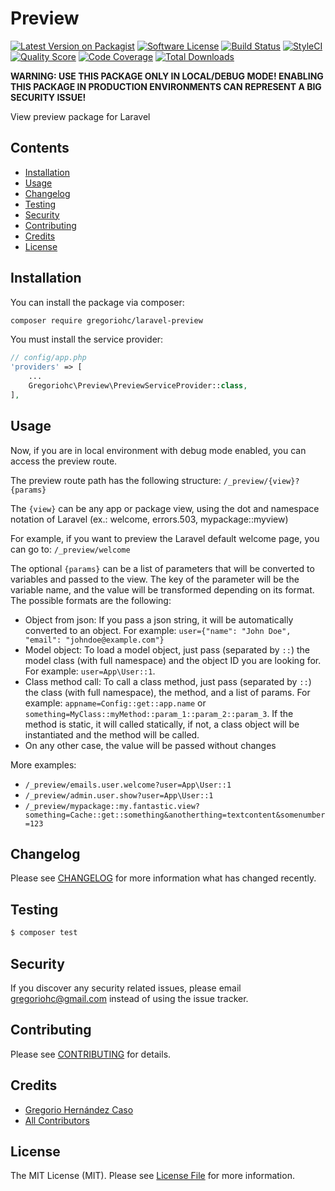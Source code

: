 # Preview

[![Latest Version on Packagist](https://img.shields.io/packagist/v/gregoriohc/laravel-preview.svg?style=flat-square)](https://packagist.org/packages/gregoriohc/laravel-preview)
[![Software License](https://img.shields.io/badge/license-MIT-brightgreen.svg?style=flat-square)](LICENSE.md)
[![Build Status](https://img.shields.io/travis/gregoriohc/laravel-preview/master.svg?style=flat-square)](https://travis-ci.org/gregoriohc/laravel-preview)
[![StyleCI](https://styleci.io/repos/65543339/shield)](https://styleci.io/repos/65543339)
[![Quality Score](https://img.shields.io/scrutinizer/g/gregoriohc/laravel-preview.svg?style=flat-square)](https://scrutinizer-ci.com/g/gregoriohc/laravel-preview)
[![Code Coverage](https://img.shields.io/scrutinizer/coverage/g/gregoriohc/laravel-preview/master.svg?style=flat-square)](https://scrutinizer-ci.com/g/gregoriohc/laravel-preview/?branch=master)
[![Total Downloads](https://img.shields.io/packagist/dt/gregoriohc/laravel-preview.svg?style=flat-square)](https://packagist.org/packages/gregoriohc/laravel-preview)

**WARNING: USE THIS PACKAGE ONLY IN LOCAL/DEBUG MODE! ENABLING THIS PACKAGE IN PRODUCTION ENVIRONMENTS CAN REPRESENT A BIG SECURITY ISSUE!**

View preview package for Laravel

## Contents

- [Installation](#installation)
- [Usage](#usage)
- [Changelog](#changelog)
- [Testing](#testing)
- [Security](#security)
- [Contributing](#contributing)
- [Credits](#credits)
- [License](#license)

## Installation

You can install the package via composer:

``` bash
composer require gregoriohc/laravel-preview
```

You must install the service provider:

```php
// config/app.php
'providers' => [
    ...
    Gregoriohc\Preview\PreviewServiceProvider::class,
],
```

## Usage

Now, if you are in local environment with debug mode enabled, you can access the preview route.

The preview route path has the following structure: `/_preview/{view}?{params}`

The `{view}` can be any app or package view, using the dot and namespace notation of Laravel (ex.: welcome, errors.503, mypackage::myview)

For example, if you want to preview the Laravel default welcome page, you can go to: `/_preview/welcome`

The optional `{params}` can be a list of parameters that will be converted to variables and passed to the view. The key of the parameter will be the variable name, and the value will be transformed depending on its format. The possible formats are the following:

- Object from json: If you pass a json string, it will be automatically converted to an object. For example: `user={"name": "John Doe", "email": "johndoe@example.com"}`
- Model object: To load a model object, just pass (separated by `::`) the model class (with full namespace) and the object ID you are looking for. For example: `user=App\User::1`.
- Class method call: To call a class method, just pass (separated by `::`) the class (with full namespace), the method, and a list of params. For example: `appname=Config::get::app.name` or `something=MyClass::myMethod::param_1::param_2::param_3`. If the method is static, it will called statically, if not, a class object will be instantiated and the method will be called.
- On any other case, the value will be passed without changes

More examples:

- `/_preview/emails.user.welcome?user=App\User::1`
- `/_preview/admin.user.show?user=App\User::1`
- `/_preview/mypackage::my.fantastic.view?something=Cache::get::something&anotherthing=textcontent&somenumber=123`

## Changelog

Please see [CHANGELOG](CHANGELOG.md) for more information what has changed recently.

## Testing

``` bash
$ composer test
```

## Security

If you discover any security related issues, please email gregoriohc@gmail.com instead of using the issue tracker.

## Contributing

Please see [CONTRIBUTING](CONTRIBUTING.md) for details.

## Credits

- [Gregorio Hernández Caso](https://github.com/gregoriohc)
- [All Contributors](../../contributors)

## License

The MIT License (MIT). Please see [License File](LICENSE.md) for more information.